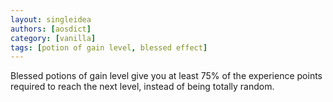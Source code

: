```yaml
---
layout: singleidea
authors: [aosdict]
category: [vanilla]
tags: [potion of gain level, blessed effect]
---
```

Blessed potions of gain level give you at least 75% of the experience points required to reach the next level, instead of being totally random.
